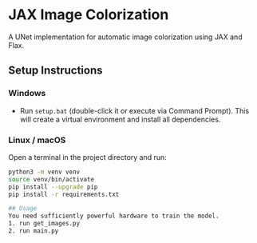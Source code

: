 # JAX Image Colorization

A UNet implementation for automatic image colorization using JAX and Flax.

## Setup Instructions

### Windows
- Run `setup.bat` (double-click it or execute via Command Prompt). This will create a virtual environment and install all dependencies.

### Linux / macOS
Open a terminal in the project directory and run:
```bash
python3 -m venv venv
source venv/bin/activate
pip install --upgrade pip
pip install -r requirements.txt

## Usage
You need sufficiently powerful hardware to train the model.
1. run get_images.py
2. run main.py